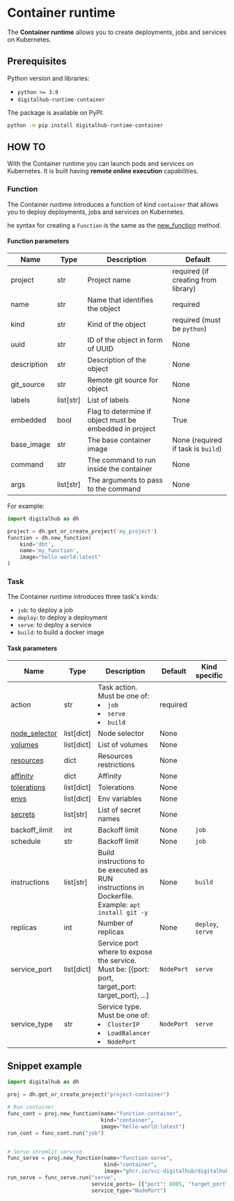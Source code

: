 # Container runtime

The **Container runtime** allows you to create deployments, jobs and services on Kubernetes.

## Prerequisites

Python version and libraries:

- `python >= 3.9`
- `digitalhub-runtime-container`

The package is available on PyPI:

```bash
python -m pip install digitalhub-runtime-container
```

## HOW TO

With the Container runtime you can launch pods and services on Kubernetes. It is built having **remote online execution** capabilities.

### Function

The Container runtime introduces a function of kind `container` that allows you to deploy deployments, jobs and services on Kubernetes.

he syntax for creating a `Function` is the same as the [new_function](../entities/functions/crud.md) method.

#### Function parameters

| Name | Type | Description | Default |
| --- | --- | --- | --- |
| project | str | Project name | required (if creating from library) |
| name | str | Name that identifies the object | required |
| kind | str | Kind of the object | required (must be `python`) |
| uuid | str | ID of the object in form of UUID | None |
| description | str | Description of the object | None |
| git_source | str | Remote git source for object | None |
| labels | list[str] | List of labels | None |
| embedded | bool | Flag to determine if object must be embedded in project | True |
| base_image | str | The base container image | None (required if task is `build`) |
| command | str | The command to run inside the container | None |
| args | list[str] | The arguments to pass to the command | None |

For example:

```python
import digitalhub as dh

project = dh.get_or_create_project('my_project')
function = dh.new_function(
    kind='dbt',
    name='my_function',
    image="hello-world:latest"
)
```

### Task

The Container runtime introduces three task's kinds:

- `job`: to deploy a job
- `deploy`: to deploy a deployment
- `serve`: to deploy a service
- `build`: to build a docker image

#### Task parameters

| Name | Type | Description | Default | Kind specific |
| --- | --- | --- | --- | --- |
| action | str | Task action. Must be one of: <li>`job`</li><li>`serve`</li><li>`build`</li> | required | |
| [node_selector](../tasks/kubernetes-resources.md#node_selector) | list[dict] | Node selector | None | |
| [volumes](../tasks/kubernetes-resources.md#volumes) | list[dict] | List of volumes | None | |
| [resources](../tasks/kubernetes-resources.md#resources) | dict | Resources restrictions | None | |
| [affinity](../tasks/kubernetes-resources.md#affinity) | dict | Affinity | None | |
| [tolerations](../tasks/kubernetes-resources.md#tolerations) | list[dict] | Tolerations | None | |
| [envs](../tasks/kubernetes-resources.md#envs) | list[dict] | Env variables | None | |
| [secrets](../tasks/kubernetes-resources.md#secrets) | list[str] | List of secret names | None | |
| backoff_limit | int | Backoff limit | None | `job` |
| schedule | str | Backoff limit | None | `job` |
| instructions | list[str] | Build instructions to be executed as RUN instructions in Dockerfile.<br>Example: `apt install git -y` | None | `build` |
| replicas | int | Number of replicas | None | `deploy`, `serve` |
| service_port| list[dict] | Service port where to expose the service. Must be: [{port: port, target_port: target_port}, ...] | `NodePort` | `serve` |
| service_type| str | Service type. Must be one of: <li>`ClusterIP`</li><li>`LoadBalancer`</li><li>`NodePort`</li> | `NodePort` | `serve` |


## Snippet example

```python
import digitalhub as dh

proj = dh.get_or_create_project("project-container")

# Run container
func_cont = proj.new_function(name="function-container",
                              kind="container",
                              image="hello-world:latest")
run_cont = func_cont.run("job")


# Serve stremlit service
func_serve = proj.new_function(name="function-serve",
                               kind="container",
                               image="ghcr.io/scc-digitalhub/digitalhub-core-streamlit:latest")
run_serve = func_serve.run("serve",
                           service_ports= [{"port": 8085, "target_port": 8501}],
                           service_type="NodePort")
```
